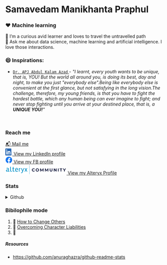 # Samavedam Manikhanta Praphul
### :heart: Machine learning
🌱 I’m a curious avid learner and loves to travel the untravelled path <br>
💬 Ask me about data science, machine learning and artificial intelligence. I love those interactions.<br>

### 😄 Inspirations:
* <a href="https://en.wikipedia.org/wiki/A._P._J._Abdul_Kalam" >```Dr. APJ Abdul Kalam Azad``` </a> - _"I learnt, every youth wants to be unique, that is, YOU! But the world all around you, is doing its best, day and night, to make you just "everybody else".Being like everybody else is convenient at the first glance, but not satisfying in the long vision.The challenge, therefore, my young friends, is that you have to fight the hardest battle, which any human being can ever imagine to fight; and never stop fighting until you arrive at your destined place, that is, a __UNIQUE YOU!__"_
<br>

### Reach me
[:mailbox_with_mail: Mail me](praphulsamavedam@gmail.com) <br />
<a href="https://www.linkedin.com/in/samavedam-manikhanta-praphul/"> <img src= "/src/img/LI-In-Bug.png" alt="LinkedIn logo" width=22 height=22/> View my LinkedIn profile </a> </br>
<a href="https://www.facebook.com/praphulchampion"> <img src= "/src/img/f_logo_RGB-Blue_58.png" alt="Facebook logo" width=22 height=22/> View my FB profile </a> </br>
<a href="https://community.alteryx.com/t5/user/viewprofilepage/user-id/132735"> <img src="/src/img/alteryxCommunityLogo.png" alt="Alteryx logo" height=32 /> View my Alteryx Profile </a></br>

### Stats
<details>
  <summary>Github</summary>
  <img align="left" alt="Sama's Github Stats" src="https://github-readme-stats.vercel.app/api?username=PraphulSamavedam&count_private=true&show_icons=true&hide_border=true" />
</details>

### Bibilophile mode
1. :blue_book: [How to Change Others](https://bookstore.yssofindia.org/product/how-to-change-others)
2. :blue_book: [Overcoming Character Liabilities](https://bookstore.yssofindia.org/product/overcoming-character-liabilities)
3. :blue_book: 


##### Resources
* https://github.com/anuraghazra/github-readme-stats
<!--
**PraphulSamavedam/PraphulSamavedam** is a ✨ _special_ ✨ repository because its `README.md` (this file) appears on your GitHub profile.

Here are some ideas to get you started:

- 🔭 I’m currently working on ...
- 🌱 I’m currently learning ...
- 👯 I’m looking to collaborate on ...
- 🤔 I’m looking for help with ...
- 💬 Ask me about ...
- 📫 How to reach me: ...
- 😄 Pronouns: ...
- ⚡ Fun fact: ...
-->
